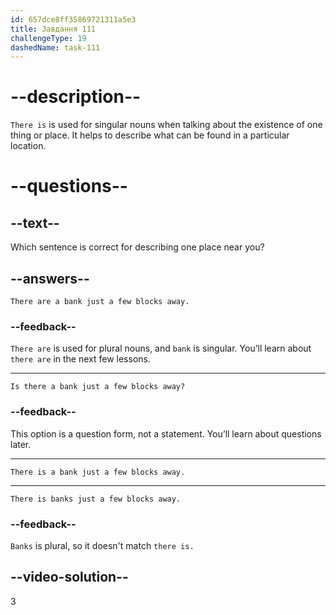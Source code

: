 ```yaml
---
id: 657dce8ff35869721311a5e3
title: Завдання 111
challengeType: 19
dashedName: task-111
---
```


# --description--

`There is` is used for singular nouns when talking about the existence of one thing or place. It helps to describe what can be found in a particular location.

# --questions--

## --text--

Which sentence is correct for describing one place near you?

## --answers--

`There are a bank just a few blocks away.`

### --feedback--

`There are` is used for plural nouns, and `bank` is singular. You’ll learn about `there are` in the next few lessons.

---

`Is there a bank just a few blocks away?`

### --feedback--

This option is a question form, not a statement. You’ll learn about questions later.

---

`There is a bank just a few blocks away.`

---

`There is banks just a few blocks away.`

### --feedback--

`Banks` is plural, so it doesn't match `there is.`

## --video-solution--

3
